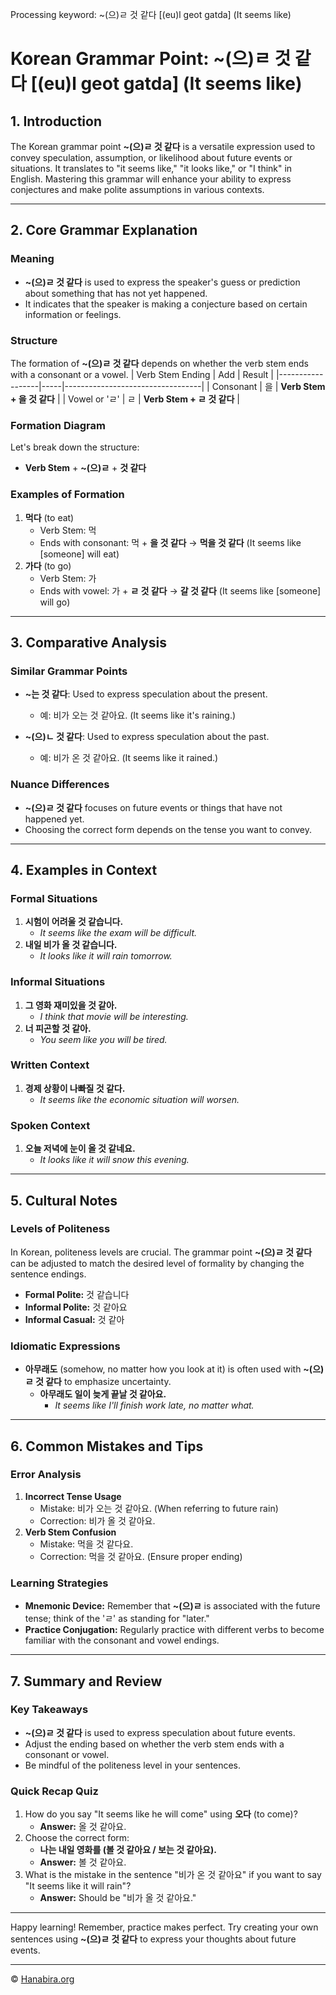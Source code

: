 Processing keyword: ~(으)ㄹ 것 같다 [(eu)l geot gatda] (It seems like)
# Korean Grammar Point: ~(으)ㄹ 것 같다 [(eu)l geot gatda] (It seems like)

## 1. Introduction
The Korean grammar point **~(으)ㄹ 것 같다** is a versatile expression used to convey speculation, assumption, or likelihood about future events or situations. It translates to "it seems like," "it looks like," or "I think" in English. Mastering this grammar will enhance your ability to express conjectures and make polite assumptions in various contexts.

---
## 2. Core Grammar Explanation
### Meaning
- **~(으)ㄹ 것 같다** is used to express the speaker's guess or prediction about something that has not yet happened.
- It indicates that the speaker is making a conjecture based on certain information or feelings.
### Structure
The formation of **~(으)ㄹ 것 같다** depends on whether the verb stem ends with a consonant or a vowel.
| Verb Stem Ending | Add | Result                           |
|------------------|-----|----------------------------------|
| Consonant        | 을  | **Verb Stem + 을 것 같다**       |
| Vowel or 'ㄹ'    | ㄹ  | **Verb Stem + ㄹ 것 같다**       |
### Formation Diagram
Let's break down the structure:
- **Verb Stem** + **~(으)ㄹ** + **것 같다**
### Examples of Formation
1. **먹다** (to eat)
   - Verb Stem: 먹
   - Ends with consonant: 먹 + **을 것 같다** → **먹을 것 같다** (It seems like [someone] will eat)
2. **가다** (to go)
   - Verb Stem: 가
   - Ends with vowel: 가 + **ㄹ 것 같다** → **갈 것 같다** (It seems like [someone] will go)
---
## 3. Comparative Analysis
### Similar Grammar Points
- **~는 것 같다**: Used to express speculation about the present.
  - 예: 비가 오는 것 같아요. (It seems like it's raining.)
  
- **~(으)ㄴ 것 같다**: Used to express speculation about the past.
  - 예: 비가 온 것 같아요. (It seems like it rained.)
### Nuance Differences
- **~(으)ㄹ 것 같다** focuses on future events or things that have not happened yet.
- Choosing the correct form depends on the tense you want to convey.
---
## 4. Examples in Context
### Formal Situations
1. **시험이 어려울 것 같습니다.**
   - *It seems like the exam will be difficult.*
2. **내일 비가 올 것 같습니다.**
   - *It looks like it will rain tomorrow.*
### Informal Situations
1. **그 영화 재미있을 것 같아.**
   - *I think that movie will be interesting.*
2. **너 피곤할 것 같아.**
   - *You seem like you will be tired.*
### Written Context
1. **경제 상황이 나빠질 것 같다.**
   - *It seems like the economic situation will worsen.*
### Spoken Context
1. **오늘 저녁에 눈이 올 것 같네요.**
   - *It looks like it will snow this evening.*
---
## 5. Cultural Notes
### Levels of Politeness
In Korean, politeness levels are crucial. The grammar point **~(으)ㄹ 것 같다** can be adjusted to match the desired level of formality by changing the sentence endings.
- **Formal Polite:** 것 같습니다
- **Informal Polite:** 것 같아요
- **Informal Casual:** 것 같아
### Idiomatic Expressions
- **아무래도** (somehow, no matter how you look at it) is often used with **~(으)ㄹ 것 같다** to emphasize uncertainty.
  - **아무래도 일이 늦게 끝날 것 같아요.**
    - *It seems like I'll finish work late, no matter what.*
---
## 6. Common Mistakes and Tips
### Error Analysis
1. **Incorrect Tense Usage**
   - Mistake: 비가 오는 것 같아요. (When referring to future rain)
   - Correction: 비가 올 것 같아요.
2. **Verb Stem Confusion**
   - Mistake: 먹을 것 같다요.
   - Correction: 먹을 것 같아요. (Ensure proper ending)
### Learning Strategies
- **Mnemonic Device:** Remember that **~(으)ㄹ** is associated with the future tense; think of the 'ㄹ' as standing for "later."
- **Practice Conjugation:** Regularly practice with different verbs to become familiar with the consonant and vowel endings.
---
## 7. Summary and Review
### Key Takeaways
- **~(으)ㄹ 것 같다** is used to express speculation about future events.
- Adjust the ending based on whether the verb stem ends with a consonant or vowel.
- Be mindful of the politeness level in your sentences.
### Quick Recap Quiz
1. How do you say "It seems like he will come" using **오다** (to come)?
   - **Answer:** 올 것 같아요.
2. Choose the correct form:
   - **나는 내일 영화를 (볼 것 같아요 / 보는 것 같아요).**
   - **Answer:** 볼 것 같아요.
3. What is the mistake in the sentence "비가 온 것 같아요" if you want to say "It seems like it will rain"?
   - **Answer:** Should be "비가 올 것 같아요."
---
Happy learning! Remember, practice makes perfect. Try creating your own sentences using **~(으)ㄹ 것 같다** to express your thoughts about future events.

---
© [Hanabira.org](https://hanabira.org)
